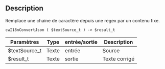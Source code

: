 ## Description
Remplace une chaine de caractère depuis une regex par un contenu fixe.

```4d
cwI18nConvertJson ( $textSource_t ) -> $result_t
```

| Paramètres     | Type  | entrée/sortie | Description |
| -------------- | ----- | ------------- | ----------- |
| $textSource_t  | Texte | entrée        | Source      |
| $result_t      | Texte | sortie        | Texte corrigé |
